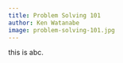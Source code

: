```yaml
---
title: Problem Solving 101
author: Ken Watanabe
image: problem-solving-101.jpg
---
```


this is abc.